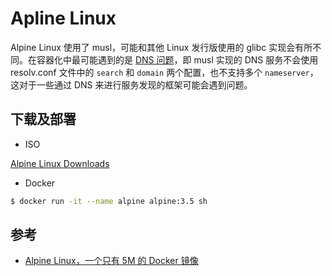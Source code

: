 # Apline Linux

Alpine Linux 使用了 musl，可能和其他 Linux 发行版使用的 glibc 实现会有所不同。在容器化中最可能遇到的是 [DNS 问题](https://github.com/gliderlabs/docker-alpine/issues/8)，即 musl 实现的 DNS 服务不会使用 resolv.conf 文件中的 `search` 和 `domain` 两个配置，也不支持多个 `nameserver`，这对于一些通过 DNS 来进行服务发现的框架可能会遇到问题。

## 下载及部署

* ISO

[Alpine Linux Downloads](https://www.alpinelinux.org/downloads/)

* Docker

```sh
$ docker run -it --name alpine alpine:3.5 sh
```

## 参考

* [Alpine Linux，一个只有 5M 的 Docker 镜像](http://www.infoq.com/cn/news/2016/01/Alpine-Linux-5M-Docker)
